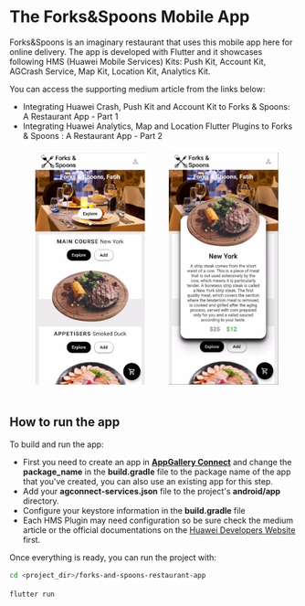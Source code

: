 # The Forks&Spoons Mobile App

Forks&Spoons is an imaginary restaurant that uses this mobile app here for online delivery. The app is developed with Flutter and it showcases following HMS (Huawei Mobile Services) Kits: Push Kit, Account Kit, AGCrash Service, Map Kit, Location Kit, Analytics Kit. 

You can access the supporting medium article from the links below:
- Integrating Huawei Crash, Push Kit and Account Kit to Forks & Spoons: A Restaurant App - Part 1
- Integrating Huawei Analytics, Map and Location Flutter Plugins to Forks & Spoons : A Restaurant App - Part 2
<img src="/.docs/ss1.png" width = 40% height = 40% style="margin:1.5em"><img src="/.docs/ss3.png" width = 40% height = 40% style="margin:1.5em">
## How to run the app

To build and run the app:
- First you need to create an app in [**AppGallery Connect**](https://developer.huawei.com/consumer/en/service/josp/agc/index.html#/) and change the **package_name** in the **build.gradle** file to the package name of the app that you've created, you can also use an existing app for this step. 
- Add your **agconnect-services.json** file to the project's **android/app** directory.
- Configure your keystore information in the **build.gradle** file
- Each HMS Plugin may need configuration so be sure check the medium article or the official documentations on the [Huawei Developers Website](https://developer.huawei.com/consumer/en/doc/development/HMS-Plugin-Guides/introduction-0000001050176002?ha_source=hms1) first.

Once everything is ready, you can run the project with:
```bash
cd <project_dir>/forks-and-spoons-restaurant-app

flutter run
```



